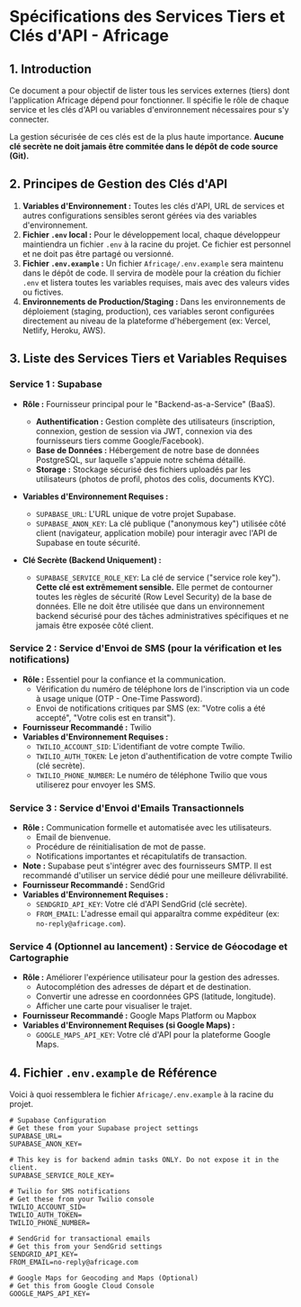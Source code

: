 
# Spécifications des Services Tiers et Clés d'API - Africage

## 1. Introduction

Ce document a pour objectif de lister tous les services externes (tiers) dont l'application Africage dépend pour fonctionner. Il spécifie le rôle de chaque service et les clés d'API ou variables d'environnement nécessaires pour s'y connecter.

La gestion sécurisée de ces clés est de la plus haute importance. **Aucune clé secrète ne doit jamais être commitée dans le dépôt de code source (Git).**

## 2. Principes de Gestion des Clés d'API

1.  **Variables d'Environnement :** Toutes les clés d'API, URL de services et autres configurations sensibles seront gérées via des variables d'environnement.
2.  **Fichier `.env` local :** Pour le développement local, chaque développeur maintiendra un fichier `.env` à la racine du projet. Ce fichier est personnel et ne doit pas être partagé ou versionné.
3.  **Fichier `.env.example` :** Un fichier `Africage/.env.example` sera maintenu dans le dépôt de code. Il servira de modèle pour la création du fichier `.env` et listera toutes les variables requises, mais avec des valeurs vides ou fictives.
4.  **Environnements de Production/Staging :** Dans les environnements de déploiement (staging, production), ces variables seront configurées directement au niveau de la plateforme d'hébergement (ex: Vercel, Netlify, Heroku, AWS).

## 3. Liste des Services Tiers et Variables Requises

### Service 1 : Supabase
*   **Rôle :** Fournisseur principal pour le "Backend-as-a-Service" (BaaS).
    *   **Authentification :** Gestion complète des utilisateurs (inscription, connexion, gestion de session via JWT, connexion via des fournisseurs tiers comme Google/Facebook).
    *   **Base de Données :** Hébergement de notre base de données PostgreSQL, sur laquelle s'appuie notre schéma détaillé.
    *   **Storage :** Stockage sécurisé des fichiers uploadés par les utilisateurs (photos de profil, photos des colis, documents KYC).
*   **Variables d'Environnement Requises :**
    *   `SUPABASE_URL`: L'URL unique de votre projet Supabase.
    *   `SUPABASE_ANON_KEY`: La clé publique ("anonymous key") utilisée côté client (navigateur, application mobile) pour interagir avec l'API de Supabase en toute sécurité.

*   **Clé Secrète (Backend Uniquement) :**
    *   `SUPABASE_SERVICE_ROLE_KEY`: La clé de service ("service role key"). **Cette clé est extrêmement sensible.** Elle permet de contourner toutes les règles de sécurité (Row Level Security) de la base de données. Elle ne doit être utilisée que dans un environnement backend sécurisé pour des tâches administratives spécifiques et ne jamais être exposée côté client.

### Service 2 : Service d'Envoi de SMS (pour la vérification et les notifications)
*   **Rôle :** Essentiel pour la confiance et la communication.
    *   Vérification du numéro de téléphone lors de l'inscription via un code à usage unique (OTP - One-Time Password).
    *   Envoi de notifications critiques par SMS (ex: "Votre colis a été accepté", "Votre colis est en transit").
*   **Fournisseur Recommandé :** Twilio
*   **Variables d'Environnement Requises :**
    *   `TWILIO_ACCOUNT_SID`: L'identifiant de votre compte Twilio.
    *   `TWILIO_AUTH_TOKEN`: Le jeton d'authentification de votre compte Twilio (clé secrète).
    *   `TWILIO_PHONE_NUMBER`: Le numéro de téléphone Twilio que vous utiliserez pour envoyer les SMS.

### Service 3 : Service d'Envoi d'Emails Transactionnels
*   **Rôle :** Communication formelle et automatisée avec les utilisateurs.
    *   Email de bienvenue.
    *   Procédure de réinitialisation de mot de passe.
    *   Notifications importantes et récapitulatifs de transaction.
*   **Note :** Supabase peut s'intégrer avec des fournisseurs SMTP. Il est recommandé d'utiliser un service dédié pour une meilleure délivrabilité.
*   **Fournisseur Recommandé :** SendGrid
*   **Variables d'Environnement Requises :**
    *   `SENDGRID_API_KEY`: Votre clé d'API SendGrid (clé secrète).
    *   `FROM_EMAIL`: L'adresse email qui apparaîtra comme expéditeur (ex: `no-reply@africage.com`).

### Service 4 (Optionnel au lancement) : Service de Géocodage et Cartographie
*   **Rôle :** Améliorer l'expérience utilisateur pour la gestion des adresses.
    *   Autocomplétion des adresses de départ et de destination.
    *   Convertir une adresse en coordonnées GPS (latitude, longitude).
    *   Afficher une carte pour visualiser le trajet.
*   **Fournisseur Recommandé :** Google Maps Platform ou Mapbox
*   **Variables d'Environnement Requises (si Google Maps) :**
    *   `GOOGLE_MAPS_API_KEY`: Votre clé d'API pour la plateforme Google Maps.

## 4. Fichier `.env.example` de Référence

Voici à quoi ressemblera le fichier `Africage/.env.example` à la racine du projet.

```plaintext
# Supabase Configuration
# Get these from your Supabase project settings
SUPABASE_URL=
SUPABASE_ANON_KEY=

# This key is for backend admin tasks ONLY. Do not expose it in the client.
SUPABASE_SERVICE_ROLE_KEY=

# Twilio for SMS notifications
# Get these from your Twilio console
TWILIO_ACCOUNT_SID=
TWILIO_AUTH_TOKEN=
TWILIO_PHONE_NUMBER=

# SendGrid for transactional emails
# Get this from your SendGrid settings
SENDGRID_API_KEY=
FROM_EMAIL=no-reply@africage.com

# Google Maps for Geocoding and Maps (Optional)
# Get this from Google Cloud Console
GOOGLE_MAPS_API_KEY=
```
